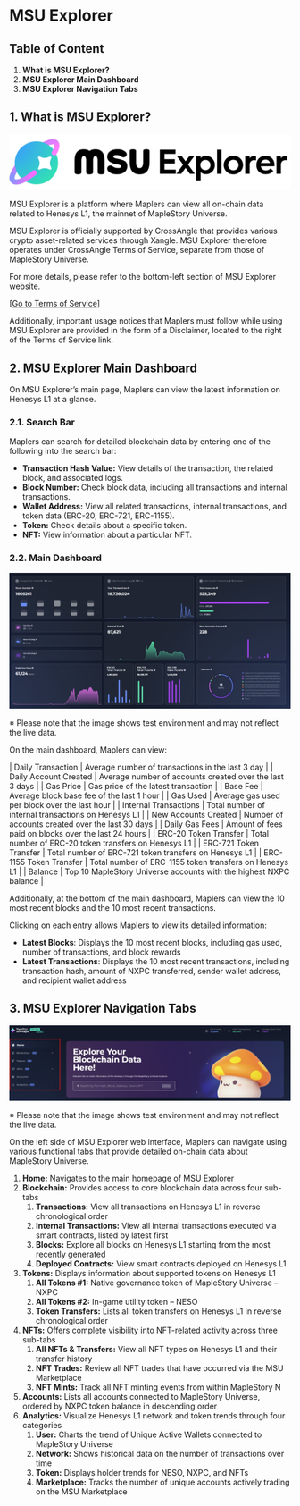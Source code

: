 # MSU Explorer
## Table of Content
1.  **What is MSU Explorer?**
2.  **MSU Explorer Main Dashboard**
3.  **MSU Explorer Navigation Tabs**
## 1. What is MSU Explorer?

![](images/msn-101/learn-more/image_1747236433970_457.png)

MSU Explorer is a platform where Maplers can view all on-chain data related to Henesys L1, the mainnet of MapleStory Universe.

MSU Explorer is officially supported by CrossAngle that provides various crypto asset-related services through Xangle. MSU Explorer therefore operates under CrossAngle Terms of Service, separate from those of MapleStory Universe.

For more details, please refer to the bottom-left section of MSU Explorer website.

\[[Go to Terms of Service](https://msu-testnet-explorer.xangle.io/term-of-service)\]

Additionally, important usage notices that Maplers must follow while using MSU Explorer are provided in the form of a Disclaimer, located to the right of the Terms of Service link.

## 2. MSU Explorer Main Dashboard

On MSU Explorer’s main page, Maplers can view the latest information on Henesys L1 at a glance.

### 2.1. Search Bar

Maplers can search for detailed blockchain data by entering one of the following into the search bar:

*   **Transaction Hash Value:** View details of the transaction, the related block, and associated logs.
*   **Block Number:** Check block data, including all transactions and internal transactions.
*   **Wallet Address:** View all related transactions, internal transactions, and token data (ERC-20, ERC-721, ERC-1155).
*   **Token:** Check details about a specific token.
*   **NFT:** View information about a particular NFT.
### 2.2. Main Dashboard

![](images/msn-101/learn-more/image_1747236433970_951.png)

※ Please note that the image shows test environment and may not reflect the live data.

On the main dashboard, Maplers can view:

| Daily Transaction | Average number of transactions in the last 3 day |
| Daily Account Created | Average number of accounts created over the last 3 days |
| Gas Price | Gas price of the latest transaction |
| Base Fee | Average block base fee of the last 1 hour |
| Gas Used | Average gas used per block over the last hour |
| Internal Transactions | Total number of internal transactions on Henesys L1 |
| New Accounts Created | Number of accounts created over the last 30 days |
| Daily Gas Fees | Amount of fees paid on blocks over the last 24 hours |
| ERC-20 Token Transfer | Total number of ERC-20 token transfers on Henesys L1 |
| ERC-721 Token Transfer | Total number of ERC-721 token transfers on Henesys L1 |
| ERC-1155 Token Transfer | Total number of ERC-1155 token transfers on Henesys L1 |
| Balance | Top 10 MapleStory Universe accounts with the highest NXPC balance |

Additionally, at the bottom of the main dashboard, Maplers can view the 10 most recent blocks and the 10 most recent transactions.

Clicking on each entry allows Maplers to view its detailed information:

*   **Latest Blocks**: Displays the 10 most recent blocks, including gas used, number of transactions, and block rewards
*   **Latest Transactions**: Displays the 10 most recent transactions, including transaction hash, amount of NXPC transferred, sender wallet address, and recipient wallet address
## 3. MSU Explorer Navigation Tabs

![](images/msn-101/learn-more/image_1747236433970_684.png)

※ Please note that the image shows test environment and may not reflect the live data.

On the left side of MSU Explorer web interface, Maplers can navigate using various functional tabs that provide detailed on-chain data about MapleStory Universe.

1.  **Home:** Navigates to the main homepage of MSU Explorer
2.  **Blockchain:** Provides access to core blockchain data across four sub-tabs
    1.  **Transactions:** View all transactions on Henesys L1 in reverse chronological order
    2.  **Internal Transactions:** View all internal transactions executed via smart contracts, listed by latest first
    3.  **Blocks:** Explore all blocks on Henesys L1 starting from the most recently generated
    4.  **Deployed Contracts:** View smart contracts deployed on Henesys L1
3.  **Tokens:** Displays information about supported tokens on Henesys L1
    1.  **All Tokens #1:** Native governance token of MapleStory Universe – NXPC
    2.  **All Tokens #2:** In-game utility token – NESO
    3.  **Token Transfers:** Lists all token transfers on Henesys L1 in reverse chronological order
4.  **NFTs:** Offers complete visibility into NFT-related activity across three sub-tabs
    1.  **All NFTs & Transfers:** View all NFT types on Henesys L1 and their transfer history
    2.  **NFT Trades:** Review all NFT trades that have occurred via the MSU Marketplace
    3.  **NFT Mints:** Track all NFT minting events from within MapleStory N
5.  **Accounts:** Lists all accounts connected to MapleStory Universe, ordered by NXPC token balance in descending order
6.  **Analytics:** Visualize Henesys L1 network and token trends through four categories
    1.  **User:** Charts the trend of Unique Active Wallets connected to MapleStory Universe
    2.  **Network:** Shows historical data on the number of transactions over time
    3.  **Token:** Displays holder trends for NESO, NXPC, and NFTs
    4.  **Marketplace:** Tracks the number of unique accounts actively trading on the MSU Marketplace